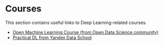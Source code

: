 # Courses
This section contains useful links to Deep Learning-related courses.

* [Open Machine Learning Course (from Open Data Science community)](https://vk.com/mlcourse)
* [Practical DL from Yandex Data School](https://github.com/yandexdataschool/Practical_DL)

